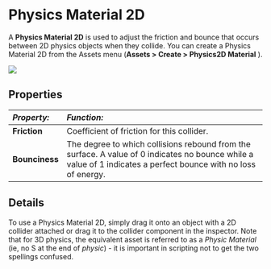 Physics Material 2D
===================


A __Physics Material 2D__ is used to adjust the friction and bounce that occurs between 2D physics objects when they collide. You can create a Physics Material 2D from the Assets menu (__Assets &gt; Create &gt; Physics2D Material__ ).


![](../uploads/Main/PhysicsMaterial2DInspector.png) 


Properties
----------



|**_Property:_** |**_Function:_** |
|:---|:---|
|__Friction__ |Coefficient of friction for this collider. |
|__Bounciness__ |The degree to which collisions rebound from the surface. A value of 0 indicates no bounce while a value of 1 indicates a perfect bounce with no loss of energy. |


Details
-------

To use a Physics Material 2D, simply drag it onto an object with a 2D collider attached or drag it to the collider component in the inspector. Note that for 3D physics, the equivalent asset is referred to as a _Physic Material_ (ie, no S at the end of _physic_) - it is important in scripting not to get the two spellings confused.
